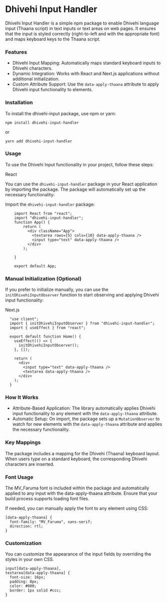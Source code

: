 <h1>Dhivehi Input Handler</h1>

Dhivehi Input Handler is a simple npm package to enable Dhivehi language input (Thaana script) in text inputs or text areas on web pages. It ensures that the input is styled correctly (right-to-left and with the appropriate font) and maps keyboard keys to the Thaana script.

<h3>Features</h3>

<ul>
  <li>Dhivehi Input Mapping: Automatically maps standard keyboard inputs to Dhivehi characters.</li>
  <li>Dynamic Integration: Works with React and Next.js applications without additional initialization.</li>
  <li>Custom Attribute Support: Use the <code>data-apply-thaana</code> attribute to apply Dhivehi input functionality to elements.</li>
</ul>

<h3>Installation</h3>

To install the dhivehi-input package, use npm or yarn:

    npm install dhivehi-input-handler

or

    yarn add dhivehi-input-handler

<h3>Usage</h3>

To use the Dhivehi Input functionality in your project, follow these steps:

React

You can use the <code>dhivehi-input-handler</code> package in your React application by importing the package. The package will automatically set up the necessary functionality:

Import the <code>dhivehi-input-handler</code> package:

        import React from "react";
        import "dhivehi-input-handler";
        function App() {
            return (
              <div className="App">
                <textarea rows={5} cols={10} data-apply-thaana />
                <input type="text" data-apply-thaana />
              </div>
            );

        }

        export default App;

<h3>Manual Initialization (Optional)</h3>
If you prefer to initialize manually, you can use the <code>initDhivehiInputObserver</code> function to start observing and applying Dhivehi input functionality:
  
  Next.js

      "use client";
      import { initDhivehiInputObserver } from "dhivehi-input-handler";
      import { useEffect } from "react";

      export default function Home() {
        useEffect(() => {
          initDhivehiInputObserver();
        }, []);

        return (
          <div>
            <input type="text" data-apply-thaana />
            <textarea data-apply-thaana />
          </div>
        );
      }

<h3>How It Works</h3>
<ul>
  <li>Attribute-Based Application: The library automatically applies Dhivehi input functionality to any element with the <code>data-apply-thaana</code> attribute.</li>
  <li>Automatic Setup: On import, the package sets up a <code>MutationObserver</code> to watch for new elements with the <code>data-apply-thaana</code> attribute and applies the necessary functionality.</li>
</ul>

<h3>Key Mappings</h3>

The package includes a mapping for the Dhivehi (Thaana) keyboard layout. When users type on a standard keyboard, the corresponding Dhivehi characters are inserted.

<h3>Font Usage</h3>

The MV_Faruma font is included within the package and automatically applied to any input with the data-apply-thaana attribute. Ensure that your build process supports loading font files.

If needed, you can manually apply the font to any element using CSS:

    [data-apply-thaana] {
      font-family: "MV_Faruma", sans-serif;
      direction: rtl;
    }

<h3>Customization</h3>

You can customize the appearance of the input fields by overriding the styles in your own CSS.

    input[data-apply-thaana],
    textarea[data-apply-thaana] {
      font-size: 16px;
      padding: 8px;
      color: #000;
      border: 1px solid #ccc;
    }
